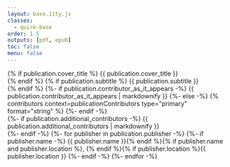 ```yaml
---
layout: base.11ty.js
classes:
  - quire-base
order: 1.5
outputs: [pdf, epub]
toc: false
menu: false
---
```


<div class="title-page">
  {% if publication.cover_title %}
  <span class="title-tp">
    {{ publication.cover_title }}
  </span><br />
  {% endif %}
  {% if publication.subtitle %}
  <span class="sub-title">
    {{ publication.subtitle }}
  </span><br />
  {% endif %}
  <span class="contributor">
    {%- if publication.contributor_as_it_appears -%}
      {{ publication.contributor_as_it_appears | markdownify }}
    {%- else -%}
      {% contributors context=publicationContributors type="primary" format="string" %}
    {%- endif -%}
  </span><br />
  {%- if publication.additional_contributors -%}
    <span class="contributor additional-contributor">
      {{ publication.additional_contributors | markdownify }}
    </span><br />
  {%- endif -%}
  <span class="publisher">
    {%- for publisher in publication.publisher -%}
      {%- if publisher.name -%}
        {{ publisher.name }}{% endif %}{% if publisher.name and publisher.location %}, {% endif %}{% if publisher.location %}{{ publisher.location }}
      {%- endif -%}
    {%- endfor -%}
  </span>
</div>
